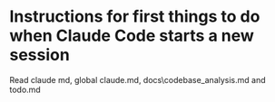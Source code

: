 # Instructions for first things to do when Claude Code starts a new session 

Read claude md, global claude.md, docs\codebase_analysis.md and todo.md